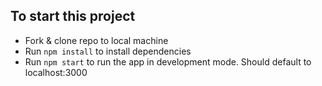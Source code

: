 ## To start this project

* Fork & clone repo to local machine
* Run ```npm install``` to install dependencies
* Run ```npm start``` to run the app in development mode. Should default to localhost:3000
